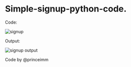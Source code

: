 # Simple-signup-python-code.

Code: 

![signup](https://user-images.githubusercontent.com/87747058/203386459-910cdb78-4625-4e46-b5a2-f94f8118ffec.png)

Output:

![signup output](https://user-images.githubusercontent.com/87747058/203386485-200fba76-a441-4e61-85c3-2a5f509574bf.png)

Code by @princeimm
